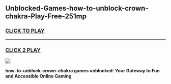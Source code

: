 
## Unblocked-Games-how-to-unblock-crown-chakra-Play-Free-251mp
<h3>
<a href="https://premium76.site?title=how-to-unblock-crown-chakra&ref=18A1">CLICK TO PLAY</a></h3>
<hr>

<h3>
<a href="https://premium76.site?title=how-to-unblock-crown-chakra&ref=18A1">CLICK 2 PLAY</a>
  
</h3>

<a href="https://premium76.site?title=how-to-unblock-crown-chakra&ref=18A1"><img src="https://clearcache.store/games.png"></a>


**how-to-unblock-crown-chakra games unblocked: Your Gateway to Fun and Accessible Online Gaming**
